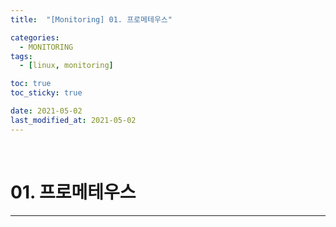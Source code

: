 ```yaml
---
title:  "[Monitoring] 01. 프로메테우스" 

categories:
  - MONITORING
tags:
  - [linux, monitoring]

toc: true
toc_sticky: true

date: 2021-05-02
last_modified_at: 2021-05-02
---
```

<br>

# 01. 프로메테우스
---

<style>
table {
    font-size: 12pt;
}
table th:first-of-type {
    width: 5%;
}
table th:nth-of-type(2) {
    width: 15%;
}
table th:nth-of-type(3) {
    width: 50%;
}
table th:nth-of-type(4) {
    width: 30%;
}
big {
    font-size: 15pt;
}
</style>